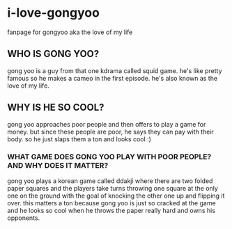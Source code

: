 # i-love-gongyoo
fanpage for gongyoo aka the love of my life

<html>
<head>

</head>

<body>
<h2>
WHO IS GONG YOO?
</h2>
<p>
gong yoo is a guy from that one kdrama called squid game. he's like pretty famous so he makes a cameo in the first episode.
he's also known as the love of my life.
</p>
<h2>
WHY IS HE SO COOL?
</h2>

<p>
gong yoo approaches poor people and then offers to play a game for money. but since these people are poor, he says they can pay with their body. so he just slaps them a ton and looks cool :)
</p>

<h3>
WHAT GAME DOES GONG YOO PLAY WITH POOR PEOPLE? AND WHY DOES IT MATTER?
</h3>

<p>
gong yoo plays a korean game called ddakji where there are two folded paper squares and the players take turns throwing one square at the only one on the ground with the goal of knocking the other one up and flipping it over. this matters a ton because gong yoo is just so cracked at the game and he looks so cool when he throws the paper really hard and owns his opponents.
</p>
</body>

</html>
